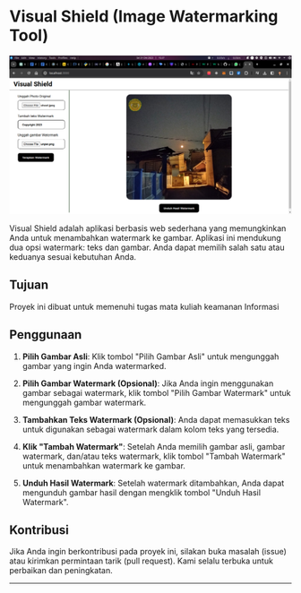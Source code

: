 
# Visual Shield (Image Watermarking Tool) 

![Web Watermarking Tool](./Screenshot_20231031_150730.png)

Visual Shield adalah aplikasi berbasis web sederhana yang memungkinkan Anda untuk menambahkan watermark ke gambar. Aplikasi ini mendukung dua opsi watermark: teks dan gambar. Anda dapat memilih salah satu atau keduanya sesuai kebutuhan Anda.

## Tujuan
Proyek ini dibuat untuk memenuhi tugas mata kuliah keamanan Informasi

## Penggunaan

1. **Pilih Gambar Asli**: Klik tombol "Pilih Gambar Asli" untuk mengunggah gambar yang ingin Anda watermarked.

2. **Pilih Gambar Watermark (Opsional)**: Jika Anda ingin menggunakan gambar sebagai watermark, klik tombol "Pilih Gambar Watermark" untuk mengunggah gambar watermark.

3. **Tambahkan Teks Watermark (Opsional)**: Anda dapat memasukkan teks untuk digunakan sebagai watermark dalam kolom teks yang tersedia.

4. **Klik "Tambah Watermark"**: Setelah Anda memilih gambar asli, gambar watermark, dan/atau teks watermark, klik tombol "Tambah Watermark" untuk menambahkan watermark ke gambar.

5. **Unduh Hasil Watermark**: Setelah watermark ditambahkan, Anda dapat mengunduh gambar hasil dengan mengklik tombol "Unduh Hasil Watermark".

## Kontribusi

Jika Anda ingin berkontribusi pada proyek ini, silakan buka masalah (issue) atau kirimkan permintaan tarik (pull request). Kami selalu terbuka untuk perbaikan dan peningkatan.

---

